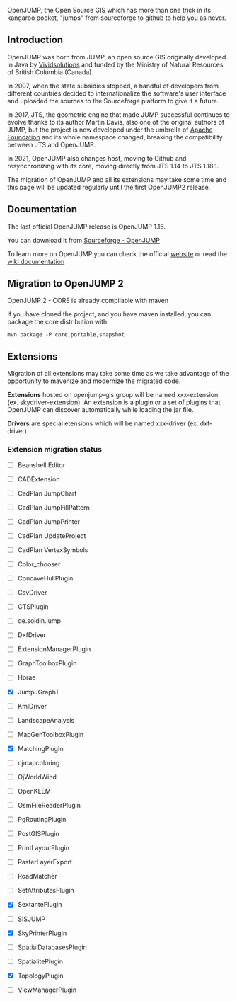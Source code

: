 OpenJUMP, the Open Source GIS which has more than one trick in its kangaroo pocket, 
"jumps" from sourceforge to github to help you as never.

## Introduction

OpenJUMP was born from JUMP, an open source GIS originally developed in Java 
by [Vividsolutions](https://www.vividsolutions.com/open-source) and funded by 
the Ministry of Natural Resources of British Columbia (Canada).

In 2007, when the state subsidies stopped, a handful of developers from different 
countries decided to internationalize the software's user interface and uploaded 
the sources to the Sourceforge platform to give it a future.

In 2017, JTS, the geometric engine that made JUMP successful continues to evolve 
thanks to its author Martin Davis, also one of the original authors of JUMP, 
but the project is now developed under the umbrella of 
[Apache Foundation](https://projects.eclipse.org/projects/locationtech) and its
whole namespace changed, breaking the compatibility between JTS and OpenJUMP.

In 2021, OpenJUMP also changes host, moving to Github and resynchronizing with 
its core, moving directly from JTS 1.14 to JTS 1.18.1.

The migration of OpenJUMP and all its extensions may take some time and this page 
will be updated regularly until the first OpenJUMP2 release.

## Documentation

The last official OpenJUMP release is OpenJUMP 1.16.

You can download it from [Sourceforge - OpenJUMP](https://sourceforge.net/projects/jump-pilot/files/OpenJUMP/)

To learn more on OpenJUMP you can check the official 
[website](http://www.openjump.org/) or read the 
[wiki documentation](http://ojwiki.soldin.de/index.php?title=Main_Page) 

## Migration to OpenJUMP 2

OpenJUMP 2 - CORE is already compilable with maven

If you have cloned the project, and you have maven installed,
you can package the core distribution with

`mvn package -P core,portable,snapshot
`

## Extensions

Migration of all extensions may take some time as we take 
advantage of the opportunity to mavenize and modernize
the migrated code.

**Extensions** hosted on openjump-gis group will be named 
xxx-extension (ex. skydriver-extension). An extension
is a plugin or a set of plugins that OpenJUMP can 
discover automatically while loading the jar file.

**Drivers** are special etensions which will be named 
xxx-driver (ex. dxf-driver).

### Extension migration status
- [ ] Beanshell Editor
- [ ] CADExtension
- [ ] CadPlan JumpChart
- [ ] CadPlan JumpFillPattern
- [ ] CadPlan JumpPrinter
- [ ] CadPlan UpdateProject
- [ ] CadPlan VertexSymbols
- [ ] Color_chooser
- [ ] ConcaveHullPlugin
- [ ] CsvDriver
- [ ] CTSPlugin
- [ ] de.soldin.jump
- [ ] DxfDriver
- [ ] ExtensionManagerPlugin
- [ ] GraphToolboxPlugin
- [ ] Horae
- [x] JumpJGraphT
- [ ] KmlDriver
- [ ] LandscapeAnalysis
- [ ] MapGenToolboxPlugin
- [x] MatchingPlugIn
- [ ] ojmapcoloring
- [ ] OjWorldWind
- [ ] OpenKLEM
- [ ] OsmFileReaderPlugin
- [ ] PgRoutingPlugin
- [ ] PostGISPlugin
- [ ] PrintLayoutPlugin
- [ ] RasterLayerExport
- [ ] RoadMatcher
- [ ] SetAttributesPlugin
- [x] SextantePlugIn
- [ ] SISJUMP
- [x] SkyPrinterPlugIn
- [ ] SpatialDatabasesPlugin
- [ ] SpatialitePlugin
- [x] TopologyPlugin
- [ ] ViewManagerPlugin



